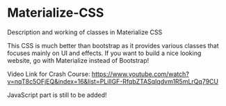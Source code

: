 # Materialize-CSS
Description and working of classes in Materialize CSS

This CSS is much better than bootstrap as it provides various classes that focuses mainly on UI and effects.
If you want to build a nice looking website, go with Materialize instead of Bootstrap!

Video Link for Crash Course:
https://www.youtube.com/watch?v=nqT8c5OFjEQ&index=16&list=PLillGF-RfqbZTASqIqdvm1R5mLrQq79CU

JavaScript part is still to be added!
